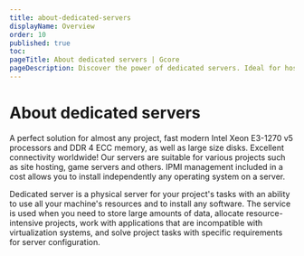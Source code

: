 ```yaml
---
title: about-dedicated-servers
displayName: Overview
order: 10
published: true
toc:
pageTitle: About dedicated servers | Gcore
pageDescription: Discover the power of dedicated servers. Ideal for hosting, gaming, and more. Full resource control with IPMI management.
---
```

# About dedicated servers

A perfect solution for almost any project, fast modern Intel Xeon E3-1270 v5 processors and DDR 4 ECC memory, as well as large size disks. Excellent connectivity worldwide! Our servers are suitable for various projects such as site hosting, game servers and others. IPMI management included in a cost allows you to install independently any operating system on a server.

Dedicated server is a physical server for your project's tasks with an ability to use all your machine's resources and to install any software. The service is used when you need to store large amounts of data, allocate resource-intensive projects, work with applications that are incompatible with virtualization systems, and solve project tasks with specific requirements for server configuration.